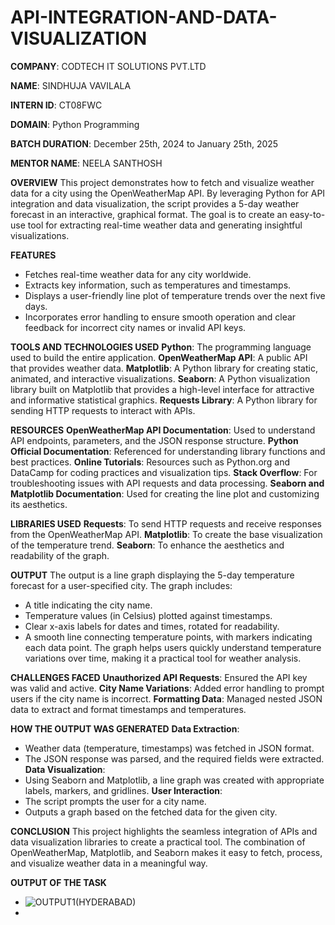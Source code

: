 # API-INTEGRATION-AND-DATA-VISUALIZATION

**COMPANY**: CODTECH IT SOLUTIONS PVT.LTD

**NAME**: SINDHUJA VAVILALA

**INTERN ID**: CT08FWC

**DOMAIN**: Python Programming

**BATCH DURATION**: December 25th, 2024 to January 25th, 2025

**MENTOR NAME**: NEELA SANTHOSH

**OVERVIEW**
This project demonstrates how to fetch and visualize weather data for a city using the OpenWeatherMap API. By leveraging Python for API integration and data visualization, the script provides a 5-day weather forecast in an interactive, graphical format. The goal is to create an easy-to-use tool for extracting real-time weather data and generating insightful visualizations.

**FEATURES**
 - Fetches real-time weather data for any city worldwide.
 - Extracts key information, such as temperatures and timestamps.
 - Displays a user-friendly line plot of temperature trends over the next five days.
 - Incorporates error handling to ensure smooth operation and clear feedback for incorrect city names or invalid API keys.

**TOOLS AND TECHNOLOGIES USED**
**Python**: The programming language used to build the entire application.
**OpenWeatherMap API**: A public API that provides weather data.
**Matplotlib**: A Python library for creating static, animated, and interactive visualizations.
**Seaborn**: A Python visualization library built on Matplotlib that provides a high-level interface for attractive and informative statistical graphics.
**Requests Library**: A Python library for sending HTTP requests to interact with APIs.

**RESOURCES**
**OpenWeatherMap API Documentation**: Used to understand API endpoints, parameters, and the JSON response structure.
**Python Official Documentation**: Referenced for understanding library functions and best practices.
**Online Tutorials**: Resources such as Python.org and DataCamp for coding practices and visualization tips.
**Stack Overflow**: For troubleshooting issues with API requests and data processing.
**Seaborn and Matplotlib Documentation**: Used for creating the line plot and customizing its aesthetics.

**LIBRARIES USED**
**Requests**: To send HTTP requests and receive responses from the OpenWeatherMap API.
**Matplotlib**: To create the base visualization of the temperature trend.
**Seaborn**: To enhance the aesthetics and readability of the graph.

**OUTPUT**
The output is a line graph displaying the 5-day temperature forecast for a user-specified city. The graph includes:
- A title indicating the city name.
- Temperature values (in Celsius) plotted against timestamps.
- Clear x-axis labels for dates and times, rotated for readability.
- A smooth line connecting temperature points, with markers indicating each data point.
The graph helps users quickly understand temperature variations over time, making it a practical tool for weather analysis.

**CHALLENGES FACED**
**Unauthorized API Requests**: Ensured the API key was valid and active.
**City Name Variations**: Added error handling to prompt users if the city name is incorrect.
**Formatting Data**: Managed nested JSON data to extract and format timestamps and temperatures.

**HOW THE OUTPUT WAS GENERATED**
**Data Extraction**:
 - Weather data (temperature, timestamps) was fetched in JSON format.
 - The JSON response was parsed, and the required fields were extracted.
**Data Visualization**:
 - Using Seaborn and Matplotlib, a line graph was created with appropriate labels, markers, and gridlines.
**User Interaction**:
 - The script prompts the user for a city name.
 - Outputs a graph based on the fetched data for the given city.

**CONCLUSION**
This project highlights the seamless integration of APIs and data visualization libraries to create a practical tool. The combination of OpenWeatherMap, Matplotlib, and Seaborn makes it easy to fetch, process, and visualize weather data in a meaningful way.

**OUTPUT OF THE TASK**

 - ![OUTPUT1(HYDERABAD)](https://github.com/user-attachments/assets/ca51a029-8990-4b38-9647-3c35bc979972)
 - 
